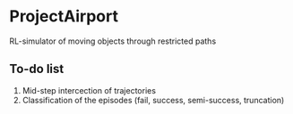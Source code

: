 # ProjectAirport
RL-simulator of moving objects through restricted paths

## To-do list

1) Mid-step intercection of trajectories
2) Classification of the episodes (fail, success, semi-success, truncation)
